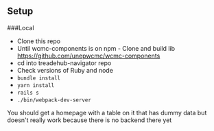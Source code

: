 ## Setup

###Local

- Clone this repo
- Until wcmc-components is on npm - Clone and build lib https://github.com/unepwcmc/wcmc-components
- cd into treadehub-navigator repo
- Check versions of Ruby and node
- `bundle install`
- `yarn install`
- `rails s`
- `./bin/webpack-dev-server`

You should get a homepage with a table on it that has dummy data but doesn't really work because there is no backend there yet
